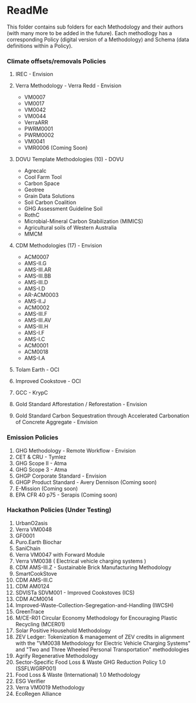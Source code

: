 # ReadMe

This folder contains sub folders for each Methodology and their authors (with many more to be added in the future). Each methodlogy has a corresponding Policy (digital version of a Methodology) and Schema (data definitions within a Policy).

### Climate offsets/removals Policies

1. IREC - Envision
2. Verra Methodology - Verra Redd - Envision
   - VM0007
   - VM0017
   - VM0042
   - VM0044
   - VerraARR
   - PWRM0001
   - PWRM0002
   - VM0041
   - VMR0006 (Coming Soon)
4. DOVU Template Methodologies (10) - DOVU
   - Agrecalc
   - Cool Farm Tool
   - Carbon Space
   - Geotree
   - Grain Data Solutions
   - Soil Carbon Coalition
   - GHG Assessment Guideline Soil
   - RothC
   - Microbial-Mineral Carbon Stabilization (MIMICS)
   - Agricultural soils of Western Australia
   - MMCM
     
5. CDM Methodologies (17) - Envision

   - ACM0007
   - AMS-II.G
   - AMS-III.AR
   - AMS-III.BB
   - AMS-III.D
   - AMS-I.D
   - AR-ACM0003
   - AMS-II.J
   - ACM0002
   - AMS-III.F
   - AMS-III.AV
   - AMS-III.H
   - AMS-I.F
   - AMS-I.C
   - ACM0001
   - ACM0018
   - AMS-I.A

6. Tolam Earth - OCI
7. Improved Cookstove - OCI
8. GCC - KrypC
9. Gold Standard Afforestation / Reforestation - Envision
10. Gold Standard Carbon Sequestration through Accelerated Carbonation of Concrete Aggregate - Envision
    
### Emission Policies

1. GHG Methodology - Remote Workflow - Envision
2. CET & CRU - Tymlez
3. GHG Scope II - Atma
4. GHG Scope 3 - Atma
5. GHGP Corporate Standard - Envision
6. GHGP Product Standard - Avery Dennison (Coming soon)
7. E-Mission (Coming soon)
8. EPA CFR 40 p75 - Serapis (Coming soon)

### Hackathon Policies (Under Testing)

1. UrbanO2asis
2. Verra VM0048
3. GF0001
4. Puro.Earth Biochar
5. SaniChain
6. Verra VM0047 with Forward Module
7. Verra VM0038 ( Electrical vehicle charging systems )
8. CDM AMS-III.Z - Sustainable Brick Manufacturing Methodology
9. SmartCookStove
10. CDM AMS-III.C
11. CDM AM0124
12. SDVISTa SDVM001 - Improved Cookstoves (ICS)
13. CDM ACM0014
14. Improved-Waste-Collection-Segregation-and-Handling (IWCSH)
15. GreenTrace
16. M/CE-R01 Circular Economy Methodology for Encouraging Plastic Recycling (MCER01)
17. Solar Positive Household Methodology
18. ZEV Ledger: Tokenization & management of ZEV credits in alignment with the "VM0038 Methodology for Electric Vehicle Charging Systems" and "Two and Three Wheeled Personal Transportation" methodologies
19. Agrify Regenerative Methodology
20. Sector-Specific Food Loss & Waste GHG Reduction Policy 1.0 (SSFLWGRP001)
21. Food Loss & Waste (International) 1.0 Methodology
22. ESG Verifier
23. Verra VM0019 Methodology
24. EcoRegen Alliance
